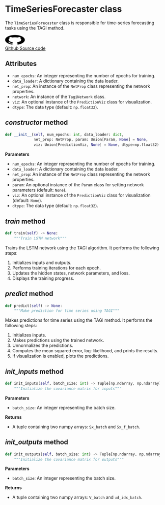 # TimeSeriesForecaster class

The `TimeSeriesForecaster` class is responsible for time-series forecasting tasks using the TAGI method.

<a href="https://github.com/lhnguyen102/cuTAGI/blob/main/python_examples/time_series_forecaster.py" class="github-link">
  <div class="github-icon-container">
    <img src="../images/GitHub-Mark.png" alt="GitHub" height="32" width="64">
  </div>
  <div class="github-text-container">
    Github Source code
  </div>
</a>

## Attributes

- `num_epochs`: An integer representing the number of epochs for training.
- `data_loader`: A dictionary containing the data loader.
- `net_prop`: An instance of the `NetProp` class representing the network properties.
- `network`: An instance of the `TagiNetwork` class.
- `viz`: An optional instance of the `PredictionViz` class for visualization.
- `dtype`: The data type (default: `np.float32`).

## *constructor* method

```python
def __init__(self, num_epochs: int, data_loader: dict, 
             net_prop: NetProp, param: Union[Param, None] = None, 
             viz: Union[PredictionViz, None] = None, dtype=np.float32) -> None:
```

**Parameters**
- `num_epochs`: An integer representing the number of epochs for training.
- `data_loader`: A dictionary containing the data loader.
- `net_prop`: An instance of the `NetProp` class representing the network properties.
- `param`: An optional instance of the `Param` class for setting network parameters (default: `None`).
- `viz`: An optional instance of the `PredictionViz` class for visualization (default: `None`).
- `dtype`: The data type (default: `np.float32`).

## *train* method

```python
def train(self) -> None:
    """Train LSTM network"""
```

Trains the LSTM network using the TAGI algorithm. It performs the following steps:
1. Initializes inputs and outputs.
2. Performs training iterations for each epoch.
3. Updates the hidden states, network parameters, and loss.
4. Displays the training progress.

## *predict* method

```python
def predict(self) -> None:
    """Make prediction for time series using TAGI"""
```

Makes predictions for time series using the TAGI method. It performs the following steps:
1. Initializes inputs.
2. Makes predictions using the trained network.
3. Unnormalizes the predictions.
4. Computes the mean squared error, log-likelihood, and prints the results.
5. If visualization is enabled, plots the predictions.

## *init_inputs* method

```python
def init_inputs(self, batch_size: int) -> Tuple[np.ndarray, np.ndarray]:
    """Initialize the covariance matrix for inputs"""
```

**Parameters**
- `batch_size`: An integer representing the batch size.

**Returns**
- A tuple containing two numpy arrays: `Sx_batch` and `Sx_f_batch`.

## *init_outputs* method

```python
def init_outputs(self, batch_size: int) -> Tuple[np.ndarray, np.ndarray]:
    """Initialize the covariance matrix for outputs"""
```

**Parameters**
- `batch_size`: An integer representing the batch size.

**Returns**
- A tuple containing two numpy arrays: `V_batch` and `ud_idx_batch`.